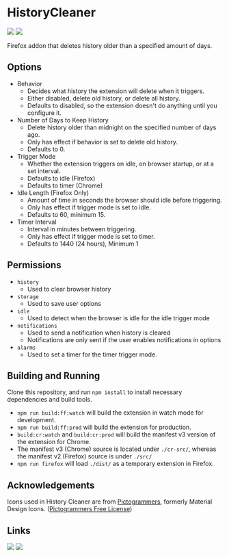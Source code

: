# HistoryCleaner
[![](https://img.shields.io/amo/v/history-cleaner)](https://addons.mozilla.org/en-US/firefox/addon/history-cleaner/)
[![](https://img.shields.io/chrome-web-store/v/epoabannnmjdknejdggkgjoebomipene)](https://chrome.google.com/webstore/detail/history-cleaner/epoabannnmjdknejdggkgjoebomipene/)

Firefox addon that deletes history older than a specified amount of days.

## Options

* Behavior
    * Decides what history the extension will delete when it triggers.
    * Either disabled, delete old history, or delete all history.
    * Defaults to disabled, so the extension doesn't do anything until you configure it.
* Number of Days to Keep History
    * Delete history older than midnight on the specified number of days ago.
    * Only has effect if behavior is set to delete old history.
    * Defaults to 0.
* Trigger Mode
    * Whether the extension triggers on idle, on browser startup, or at a set interval.
    * Defaults to idle (Firefox)
    * Defaults to timer (Chrome)
* Idle Length (Firefox Only)
    * Amount of time in seconds the browser should idle before triggering.
    * Only has effect if trigger mode is set to idle.
    * Defaults to 60, minimum 15.
* Timer Interval
    * Interval in minutes between triggering.
    * Only has effect if trigger mode is set to timer.
    * Defaults to 1440 (24 hours), Minimum 1

## Permissions

* `history`
    * Used to clear browser history
* `storage`
    * Used to save user options
* `idle`
    * Used to detect when the browser is idle for the idle trigger mode
* `notifications`
    * Used to send a notification when history is cleared
    * Notifications are only sent if the user enables notifications in options
* `alarms`
    * Used to set a timer for the timer trigger mode.

## Building and Running

Clone this repository, and run `npm install` to install necessary dependencies and build tools.

* `npm run build:ff:watch` will build the extension in watch mode for development.
* `npm run build:ff:prod` will build the extension for production.
 * `build:cr:watch` and `build:cr:prod` will build the manifest v3 version of the extension for Chrome.
 * The manifest v3 (Chrome) source is located under `./cr-src/`, whereas the manifest v2 (Firefox) source is under `./src/`
* `npm run firefox` will load `./dist/` as a temporary extension in Firefox.

## Acknowledgements

Icons used in History Cleaner are from [Pictogrammers](https://pictogrammers.com/), formerly Material Design Icons. ([Pictogrammers Free License](https://pictogrammers.com/docs/general/license/))

## Links

[![](https://raw.githubusercontent.com/Rayquaza01/HistoryCleaner/master/src/icons/amo.png)](https://addons.mozilla.org/en-US/firefox/addon/history-cleaner/)
[![](https://raw.githubusercontent.com/Rayquaza01/HistoryCleaner/master/src/icons/cws.png)](https://chrome.google.com/webstore/detail/history-cleaner/epoabannnmjdknejdggkgjoebomipene/)
